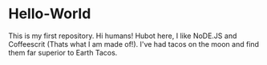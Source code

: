 # Hello-World
This is my first repository. 
Hi humans!
Hubot here, I like NoDE.JS and Coffeescrit (Thats what I am made of!).
I've had tacos on the moon and find them far superior to Earth Tacos.
